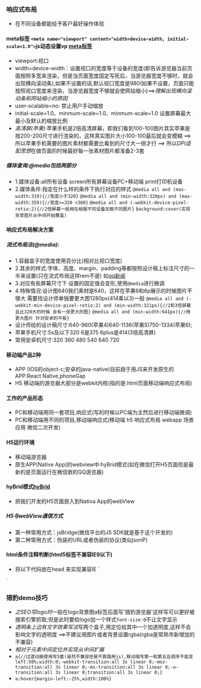 ### 响应式布局
- 在不同设备都能给予客户最好操作体验
#### meta标签 `<meta name="viewport" content="width=device-width, initial-scale=1.0">`**js动态设置vp** [meta标签](http://old.zhufengpeixun.cn/qianduanjishuziliao/CSS3heHTML5zhuanti/2016-07-02/480.html)
- viewport:视口
- width=device-width：设置视口的宽度等于设备的宽度(即告诉游览器当前页面按照多宽来渲染，但是当页面宽度固定写死后，当游览器宽度不够时，就会出现横向滚动条),如果不设置的话,默认视口宽度是980(如果不设置，页面只能按照视口宽度来渲染，当游览器宽度不够就会使网站缩小)==>*理解出现横向滚动条和网站缩小的原因*
- user-scalable=no: 禁止用户手动缩放
- initial-scale=1.0、minmum-scale=1.0、minmum-scale=1.0 设置屏幕最大最小及默认的缩放比例
- *高清屏(苹果)*:苹果手机是2倍高清屏幕，即我们看到100-100图片其实苹果是按200-200尺寸进行渲染的，这样真实图片大小100-100最后就会变模糊 ==> 所以苹果手机需要的图片素材都需要比看到的尺寸大一倍才行 ==> 所以*DPI适配思想*在做页面的时候最好每一张素材图片都准备2-3套
##### 媒体查询:@media包括两部分
- 1.媒体设备:all所有设备 screen所有屏幕设备PC+移动端 print打印机设备
- 2.媒体条件:指定在什么样的条件下执行对应的样式
`@media all and (max-width:319){//宽度小于320}`
`@media all and (min-width:320px) and (max-width:359){//宽度>=320 <360}`
`@media all and (-webkit-device-pixel-retio:2){//2倍屏幕一般用在根据不同设备加载不同图片}`
`background:cover(实现背景图片从中间开始覆盖)`
#### 响应式布局解决方案
##### 流式布局法(@media):
- 1.容器盒子的宽度使用百分比(相对比视口宽度)
- 2.其余的样式:字体、高度、margin、padding等都按照设计稿上标注尺寸的一半来设置(只在流式布局这样rem不是)
如[qq新闻](xw.qq.com)
- 3.对应有些屏幕尺寸下 设置的固定值会变形,使用`@media`进行微调
- 4.特殊情况:设计图640我们素材是640，这样在苹果6和6p展示的时候图片不够大 需要找设计师单独要更大图1280px(414乘以3)一般
`@media all and (-webkit-min-device-pixel-retio:2) and (min-width:321px){//2和3倍屏幕且比320大的时候 会有一张更大的图}`
`@media all and (min-width:641px){//用更大图片 针对安卓的平板}`
- 设计师给的设计稿尺寸:640-960(苹果4)640-1136(苹果5)750-1334(苹果6);
- 苹果手机尺寸:5s及以下320 6是375 6plus是414(3倍高清屏)
- 常用安卓机尺寸:320 360 480 540 640 720
#### 移动端产品2种
- APP (IOS的object-c;安卓的java-native)目前趋于用JS来开发原生的APP:React Native,phoneGap
- H5 移动端的游览器大部分是webkit内核(指的是:html页面移动端响应式布局)
#### 工作的产品形态
- PC和移动端用同一套项目,响应式(写的时候以PC端为主然后进行移动端微调)
- PC和移动端用不同的项目,移动端响应式(移动端 h5 响应式布局 webapp 场景应用 微信二次开发)
#### H5运行环境
- 移动端游览器
- 原生APP(Native App)的webview中:hyBrid模式(如在微信打开H5页面但是最新的是页面运行在微信嵌的QQ游览器)
#### hyBrid模式[hyBrid](http://old.zhufengpeixun.cn/qianduanjishuziliao/mobileDevelopment/2016-07-15/511.html)
- 把我们开发的H5页面嵌入到Nativa App的webView
##### H5与webView通信方式
- 第一种常用方式：jsBridge(微信平台的JS SDK就是基于这个开发的)
- 第二种常用方式：伪装的URL或者伪装的协议(类似jsonP)
#### html条件注释判断(html5标签不兼容IE9以下)
- 将以下代码放在head 来实现兼容IE
`<!-- [if It IE 9]  -->
<script charset="utf-8" type="text/javascript" src="js/html5.min.js"></script>
<!-- ![endif] -->`
### 猎豹demo技巧
- *之SEO写logo时*一般在logo背景图a标签后面写'猎豹游览器'这样写可以更好被搜索引擎抓取;但是此时要给logo加一个样式`font-size:0`不让文字显示
- *透明条上边有文字效果写法*写两个盒子,用定位给其中一个加透明度,这样不会影响文字的透明度 ==>不建议用图片或者背景设置rgba(rgba是常熟市新增加的不兼容)
- *相对于元素中间定位并实现从中间扩展*
- `a{//过渡动画使用写5套(虽然不兼容但是不靠路用js),移动端写第一和第五且顺序不能变left:50%;width:0;-webkit-transition:all 3s linear 0;-moz-transition:all 3s linear 0;-ms-transition:all 3s linear 0;-o-transition:all 3s linear 0;transition:all 3s linear 0;}`
- `a:hover{margin-left:-25%,width:100%}`
